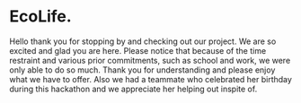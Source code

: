 # EcoLife.

Hello thank you for stopping by and checking out our project. We are so excited and glad you are here. Please notice that because of the time restraint and various prior commitments, such as school and work, we were only able to do so much. Thank you for understanding and please enjoy what we have to offer. Also we had a teammate who celebrated her birthday during this hackathon and we appreciate her helping out inspite of.

